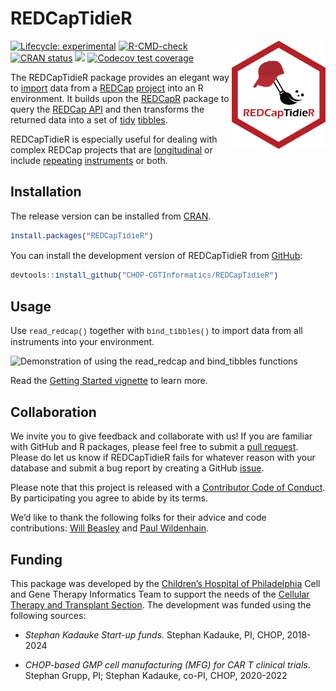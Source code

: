 
<!-- README.md is generated from README.Rmd. Please edit that file -->


# REDCapTidieR

<style type="text/css">
@import url('https://fonts.googleapis.com/css2?family=Fira+Code&display=swap');

code {
  font-family: "Fira Code", Consolas, Monaco, 'Courier New', monospace;
  font-size: 85%;
}
</style>

<p align="center">

<img src="man/figures/REDCapTidieR.png" alt="REDCapTidieR hex logo" width="150" align="right"/>

</p>
<!-- badges: start -->

[![Lifecycle:
experimental](https://img.shields.io/badge/lifecycle-experimental-orange.svg)](https://lifecycle.r-lib.org/articles/stages.html#experimental)
[![R-CMD-check](https://github.com/CHOP-CGTInformatics/REDCapTidieR/actions/workflows/R-CMD-check.yaml/badge.svg)](https://github.com/CHOP-CGTInformatics/REDCapTidieR/actions/workflows/R-CMD-check.yaml)
[![CRAN
status](https://www.r-pkg.org/badges/version/REDCapTidieR)](https://CRAN.R-project.org/package=REDCapTidieR)
[![](https://cranlogs.r-pkg.org/badges/grand-total/REDCapTidieR)](https://cran.r-project.org/package=REDCapTidieR)
[![Codecov test
coverage](https://codecov.io/gh/CHOP-CGTInformatics/REDCapTidieR/branch/main/graph/badge.svg)](https://app.codecov.io/gh/CHOP-CGTInformatics/REDCapTidieR?branch=main)
<!-- badges: end -->

The REDCapTidieR package provides an elegant way to
[import](https://chop-cgtinformatics.github.io/REDCapTidieR/articles/glossary.html#import)
data from a [REDCap](https://www.project-redcap.org/)
[project](https://chop-cgtinformatics.github.io/REDCapTidieR/articles/glossary.html#project)
into an R environment. It builds upon the
[REDCapR](https://ouhscbbmc.github.io/REDCapR/) package to query the
[REDCap
API](https://chop-cgtinformatics.github.io/REDCapTidieR/articles/glossary.html#redcap-api)
and then transforms the returned data into a set of
[tidy](https://chop-cgtinformatics.github.io/REDCapTidieR/articles/glossary.html#tidy)
[tibbles](https://chop-cgtinformatics.github.io/REDCapTidieR/articles/glossary.html#tibble).

REDCapTidieR is especially useful for dealing with complex REDCap
projects that are
[longitudinal](https://chop-cgtinformatics.github.io/REDCapTidieR/articles/glossary.html#longitudinal-project)
or include
[repeating](https://chop-cgtinformatics.github.io/REDCapTidieR/articles/glossary.html#repeating)
[instruments](https://chop-cgtinformatics.github.io/REDCapTidieR/articles/glossary.html#instrument)
or both.

## Installation

The release version can be installed from
[CRAN](https://cran.r-project.org/package=REDCapTidieR).

``` r
install.packages("REDCapTidieR")
```

You can install the development version of REDCapTidieR from
[GitHub](https://github.com/CHOP-CGTInformatics/REDCapTidieR):

``` r
devtools::install_github("CHOP-CGTInformatics/REDCapTidieR")
```

## Usage

Use `read_redcap()` together with `bind_tibbles()` to import data from
all instruments into your environment.

![Demonstration of using the `read_redcap` and `bind_tibbles`
functions](man/figures/redcaptidier-demo.gif)

Read the [Getting Started
vignette](https://chop-cgtinformatics.github.io/REDCapTidieR/articles/REDCapTidieR.html)
to learn more.

## Collaboration

We invite you to give feedback and collaborate with us! If you are
familiar with GitHub and R packages, please feel free to submit a [pull
request](https://github.com/CHOP-CGTInformatics/REDCapTidieR/pulls).
Please do let us know if REDCapTidieR fails for whatever reason with
your database and submit a bug report by creating a GitHub
[issue](https://github.com/CHOP-CGTInformatics/REDCapTidieR/issues).

Please note that this project is released with a [Contributor Code of
Conduct](https://github.com/CHOP-CGTInformatics/REDCapTidieR/blob/main/CONDUCT.md).
By participating you agree to abide by its terms.

We’d like to thank the following folks for their advice and code
contributions: [Will Beasley](https://github.com/wibeasley) and [Paul
Wildenhain](https://github.com/pwildenhain).

## Funding

This package was developed by the [Children’s Hospital of
Philadelphia](https://www.chop.edu) Cell and Gene Therapy Informatics
Team to support the needs of the [Cellular Therapy and Transplant
Section](https://www.chop.edu/centers-programs/cellular-therapy-and-transplant-section).
The development was funded using the following sources:

- *Stephan Kadauke Start-up funds.* Stephan Kadauke, PI, CHOP, 2018-2024

- *CHOP-based GMP cell manufacturing (MFG) for CAR T clinical trials*.
  Stephan Grupp, PI; Stephan Kadauke, co-PI, CHOP, 2020-2022
